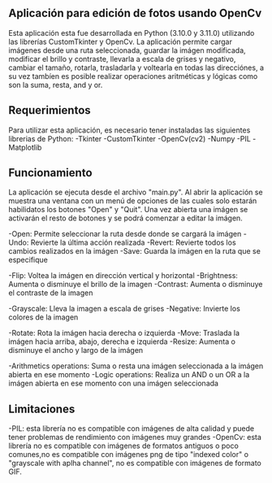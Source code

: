 ## Aplicación para edición de fotos usando OpenCv

Esta aplicación esta fue desarrollada en Python (3.10.0 y 3.11.0) utilizando las librerías CustomTkinter y OpenCv.
La aplicación permite cargar imágenes desde una ruta seleccionada, guardar la imágen modificada,
modificar el brillo y contraste, llevarla a escala de grises y negativo, cambiar el tamaño, rotarla,
trasladarla y voltearla en todas las direcciónes, a su vez tambíen es posible realizar operaciones
aritméticas y lógicas como son la suma, resta, and y or.

## Requerimientos

Para utilizar esta aplicación, es necesario tener instaladas las siguientes librerias de Python:
-Tkinter
-CustomTkinter
-OpenCv(cv2)
-Numpy
-PIL
-Matplotlib

## Funcionamiento

La aplicación se ejecuta desde el archivo "main.py". Al abrir la aplicación se muestra una
ventana con un menú de opciones de las cuales solo estarán habilidatos los botones "Open" y "Quit".
Una vez abierta una imágen se activarán el resto de botones y se podrá comenzar a editar la imágen.

-Open: Permite seleccionar la ruta desde donde se cargará la imágen
-Undo: Revierte la última acción realizada
-Revert: Revierte todos los cambios realizados en la imágen
-Save: Guarda la imágen en la ruta que se especifique

-Flip: Voltea la imágen en dirección vertical y horizontal
-Brightness: Aumenta o disminuye el brillo de la imagen
-Contrast: Aumenta o disminuye el contraste de la imagen

-Grayscale: Lleva la imagen a escala de grises
-Negative: Invierte los colores de la imagen

-Rotate: Rota la imágen hacia derecha o izquierda
-Move: Traslada la imágen hacia arriba, abajo, derecha e izquierda
-Resize: Aumenta o disminuye el ancho y largo de la imágen

-Arithmetics operations: Suma o resta una imágen seleccionada a la imágen abierta en ese momento
-Logic operations: Realiza un AND o un OR a la imágen abierta en ese momento con una imágen seleccionada

## Limitaciones

-PIL: esta librería no es compatible con imágenes de alta calidad y puede tener problemas de rendimiento
con imágenes muy grandes
-OpenCv: esta librería no es compatible con imágenes de formatos antiguos o poco comunes,no es compatible
con imágenes png de tipo "indexed color" o "grayscale with aplha channel", no es compatible con imágenes
de formato GIF.
